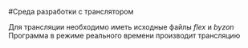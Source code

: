 #Среда разработки с транслятором

Для трансляции необходимо иметь исходные файлы *flex* и *byzon*
Программа в режиме реального времени производит трансляцию 
